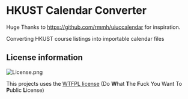 # HKUST Calendar Converter
Huge Thanks to https://github.com/rmmh/uiuccalendar for inspiration.

Converting HKUST course listings into importable calendar files

## License information
<img src="http://www.wtfpl.net/wp-content/uploads/2012/12/wtfpl-badge-1.png"
     alt="License.png" />

This projects uses the [WTFPL license](http://www.wtfpl.net/)
(Do **W**hat **T**he **F**uck You Want To **P**ublic **L**icense)

